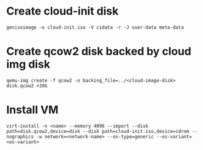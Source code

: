 # Create cloud-init disk
```
genisoimage -o cloud-init.iso -V cidata -r -J user-data meta-data
```

# Create qcow2 disk backed by cloud img disk
```
qemu-img create -f qcow2 -o backing_file=../<cloud-image-disk> disk.qcow2 +20G
```

# Install VM
```
virt-install -n <name> --memory 4096 --import --disk path=disk.qcow2,device=disk --disk path=cloud-init.iso,device=cdrom --nographics -w network=<network-name> --os-type=generic --os-variant=<os-variant>
```
